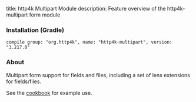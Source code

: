 title: http4k Multipart Module
description: Feature overview of the http4k-multipart form module

### Installation (Gradle)
```compile group: "org.http4k", name: "http4k-multipart", version: "3.217.0"```

### About

Multipart form support for fields and files, including a set of lens extensions for fields/files.

See the [cookbook](/cookbook/multipart_forms/) for example use.
